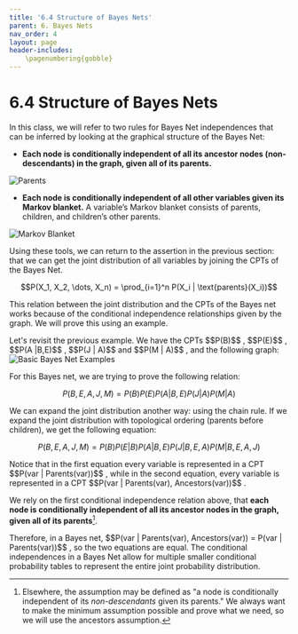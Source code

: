 ```yaml
---
title: '6.4 Structure of Bayes Nets'
parent: 6. Bayes Nets
nav_order: 4
layout: page
header-includes:
    \pagenumbering{gobble}
---
```


# 6.4 Structure of Bayes Nets

In this class, we will refer to two rules for Bayes Net independences that can be inferred by looking at the graphical structure of the Bayes Net:

- **Each node is conditionally independent of all its ancestor nodes (non-descendants) in the graph, given all of its parents.**

<img src="{{ site.baseurl }}/assets/images/parents.png" alt="Parents" />

- **Each node is conditionally independent of all other variables given its Markov blanket.** A variable’s Markov blanket consists of parents, children, and children’s other parents.

<img src="{{ site.baseurl }}/assets/images/blanket.png" alt="Markov Blanket" />

Using these tools, we can return to the assertion in the previous section: that we can get the joint distribution of all variables by joining the CPTs of the Bayes Net.

$$P(X_1, X_2, \dots, X_n) = \prod_{i=1}^n P(X_i | \text{parents}(X_i))$$

This relation between the joint distribution and the CPTs of the Bayes net works because of the conditional independence relationships given by the graph. We will prove this using an example.

<p></p>
Let's revisit the previous example. We have the CPTs $$P(B)$$ , $$P(E)$$ , $$P(A |B,E)$$ , $$P(J | A)$$ and $$P(M | A)$$ , and the following graph:

<img src="{{ site.baseurl }}/assets/images/basic_bayes_nets.png" alt="Basic Bayes Net Examples" />

For this Bayes net, we are trying to prove the following relation:

$$P(B, E, A, J, M) = P(B)P(E)P(A | B, E)P(J | A)P(M | A)$$

We can expand the joint distribution another way: using the chain rule. If we expand the joint distribution with topological ordering (parents before children), we get the following equation:

$$P(B, E, A, J, M) = P(B)P(E | B)P(A | B, E)P(J | B, E, A)P(M | B, E, A, J)$$

<p></p>
Notice that in the first equation every variable is represented in a CPT $$P(var | Parents(var))$$ , while in the second equation, every variable is represented in a CPT $$P(var | Parents(var), Ancestors(var))$$ .

We rely on the first conditional independence relation above, that **each node is conditionally independent of all its ancestor nodes in the graph, given all of its parents**[^1].

<p></p>
Therefore, in a Bayes net, $$P(var | Parents(var), Ancestors(var)) = P(var | Parents(var))$$ , so the two equations are equal. The conditional independences in a Bayes Net allow for multiple smaller conditional probability tables to represent the entire joint probability distribution.

[^1]: Elsewhere, the assumption may be defined as "a node is conditionally independent of its _non-descendants_ given its parents." We always want to make the minimum assumption possible and prove what we need, so we will use the ancestors assumption.
